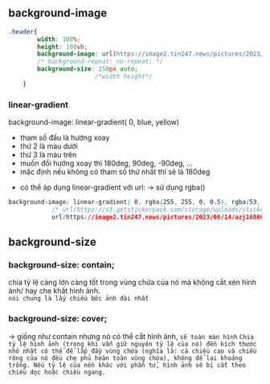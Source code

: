 ## background-image
```css
.header{
        width: 100%;
        height: 100vh;
        background-image: url(https://image2.tin247.news/pictures/2023/06/14/azj1686688230.jpg);
        /* background-repeat: no-repeat; */
        background-size: 250px auto;
                        /*width height*/
    }
```

### linear-gradient

background-image: linear-gradient( 0, blue, yellow)  
- tham số đầu là hướng xoay
- thứ 2 là màu dưới
- thứ 3 là màu trên
- muốn đổi hướng xoay thì 180deg, 90deg, -90deg, ...
- mặc định nếu không có tham số thứ nhất thì sẽ là 180deg

* có thể áp dụng linear-gradient với url: -> sử dụng rgba()
```css
background-image: linear-gradient( 0, rgba(255, 255, 0, 0.5), rgba(53, 77, 211, 0.54)),
            /* url(https://s3.getstickerpack.com/storage/uploads/sticker-pack/han-hyo-joo/sticker_10.png?aef76da60ed39ce78a5224e6f0ba9fc0&d=200x200) , */
            url(https://image2.tin247.news/pictures/2023/06/14/azj1686688230.jpg);
``` 

## background-size
### background-size: contain;
chia tỷ lệ càng lớn càng tốt trong vùng chứa của nó mà không cắt xén hình ảnh/ hay che khất hình ảnh.  
`nói chung là lấy chiều bức ảnh dài nhất` 
### background-size: cover;
-> giống như contain nhưng nó có thể cắt hình ảnh, `sẽ toàn màn hình`
`
Chia tỷ lệ hình ảnh (trong khi vẫn giữ nguyên tỷ lệ của nó) đến kích thước nhỏ nhất có thể để lấp đầy vùng chứa (nghĩa là: cả chiều cao và chiều rộng của nó đều che phủ hoàn toàn vùng chứa), không để lại khoảng trống. Nếu tỷ lệ của nền khác với phần tử, hình ảnh sẽ bị cắt theo chiều dọc hoặc chiều ngang.
`